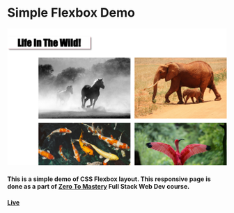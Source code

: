 # Simple Flexbox Demo
![Demo](./flexbox_images.png)

#### This is a simple demo of CSS Flexbox layout. This responsive page is done as a part of [Zero To Mastery](https://zerotomastery.io/) Full Stack Web Dev course.
#### [Live](https://pshegde123.github.io/simple_flexbox_demo/)
